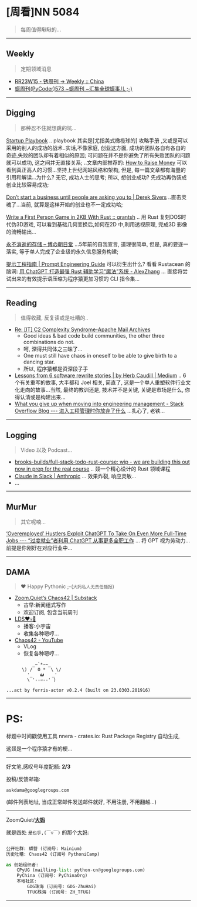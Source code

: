 # [周看]NN 5084
> 每周值得瞅瞅的...

-----------------------------------------
## Weekly
> 定期领域消息

- [RR23W15 - 锈周刊 -> Weekly :: China<Rustaceans>](https://weekly.rs.101.so/2023/RR23W15.html#%E6%96%87%E7%AB%A0%E5%97%AF%E5%93%BC)
- [蠎周刊(PyCoder)573 ~蠎周刊 ~汇集全球蠎事儿 ;-)](https://weekly.pychina.org/issue/issue-573.html)

-----------------------------------------
## Digging
> 那种忍不住就想跳的坑...

[Startup Playbook](https://playbook.samaltman.com/) 
.. playbook 其实是[尤指美式橄榄球的] 攻略手册 ,又或是可以采用的别人的成功的战术..实话,不像家庭, 创业这方面, 成功的团队各自有各自的奇迹,失败的团队却有着相似的原因; 可问题在并不是你避免了所有失败团队的问题就可以成功, 这之间并无直接关系;
..文章内部推荐的: [How to Raise Money](http://paulgraham.com/fr.html) 可以看到真正高人的习惯...坚持上世纪网站风格和架构, 但是, 每一篇文章都有海量的引用和解读...为什么? 无它, 成功人士的思考; 所以, 想创业成功? 先成功再伪装成创业比较容易成功;


[Don’t start a business until people are asking you to | Derek Sivers](https://sive.rs/asking) ..直击灵魂了...当前, 就算是这样开始的创业也不一定成功哈;


[Write a First Person Game in 2KB With Rust :: grantsh](https://grantshandy.github.io/posts/raycasting/) .. 用 Rust 复刻DOS时代伪3D游戏, 可以看到基础几何变换后,如何在2D 中,利用透视原理, 完成3D 影像的流畅输出...

[永不消逝的存储 – 博の朝日堂](https://gao.bo/asahi/it/11363) ...5年前的自我宣言, 道理很简单, 但是, 真的要逐一落实, 等于单人完成了企业级的永久信息服务构建;


[提示工程指南 | Prompt Engineering Guide](https://www.promptingguide.ai/zh) 可以衍生出什么? 看看 Rustacean 的脑洞: [用 ChatGPT 打造最强 Rust 辅助学习“魔法”系统 - AlexZhang](https://alexzhang-5109.xlog.app/yong-ChatGPT-da-zao-zui-qiang-Rust-fu-zhu-xue-xi--mo-fa--xi-tong) ... 直接将尝试出来的有效提示语压缩为程序猿更加习惯的 CLI 指令集...

-----------------------------------------
## Reading
> 值得收藏, 反复读或是吐糟的..

- [Re: \[IT\] C2 Complexity Syndrome-Apache Mail Archives](https://lists.apache.org/thread/rh5v0qpsox6h1r5f4pmco4mh5p4bq447)
    - Good ideas & bad code build communities, the other three combinations do not.
    - 呵, 深得共同体之三昧了...
    - One must still have chaos in oneself to be able to give birth to a dancing star.
    - 所以, 程序猿都是资深段子手
- [Lessons from 6 software rewrite stories | by Herb Caudill | Medium](https://medium.com/@herbcaudill/lessons-from-6-software-rewrite-stories-635e4c8f7c22) .. 6个有关重写的故事, 大半都和 Joel 相关, 简直了, 这是一个单人重塑软件行业文化走向的故事...当然, 最终的教训还是, 技术并不是关键, 关键是市场是什么, 你得认清或是构建出来...
- [What you give up when moving into engineering management \- Stack Overflow Blog \-\-\- 进入工程管理时你放弃了什么](https://stackoverflow.blog/2022/02/23/what-you-give-up-when-moving-into-engineering-management/) ...扎心了, 老铁...

-----------------------------------------
## Logging
> Video 以及 Podcast...


- [brooks\-builds/full\-stack\-todo\-rust\-course: wip \- we are building this out now in prep for the real course](https://github.com/brooks-builds/full-stack-todo-rust-course) .. 叕一个精心设计的 Rust 领域课程
- [Claude in Slack \| Anthropic](https://www.anthropic.com/claude-in-slack) ... 效果炸裂, 响应灵敏...
- ...

-----------------------------------------
## MurMur
> 其它呢喃...

[‘Overemployed’ Hustlers Exploit ChatGPT To Take On Even More Full-Time Jobs --- “过度就业”者利用 ChatGPT 从事更多全职工作](https://www.vice.com/en/article/v7begx/overemployed-hustlers-exploit-chatgpt-to-take-on-even-more-full-time-jobs) ... 将 GPT 视为劳动力...前提是你刚好在对应行业中...





-----------------------------------------
## DAMA
> ❤️ Happy Pythonic ;-(`大妈私人无责任播报`)



- [Zoom\.Quiet’s Chaos42 \| Substack](https://zoomquiet.substack.com/)
    + 古早:新闻组式写作
    + 欢迎订阅, 包含当前周刊
- [LDS❤️💀🤖](LDS42.PODCAST.XYZ)
    + 播客:小宇宙
    + 收集各种嗯哼...
- [Chaos42 - YouTube](https://www.youtube.com/watch?v=fPQ6piLqMXE&list=PLToFpvpg6EgRo6naYOp-BX4So-DxOCne8&index=1)
    + VLog
    + 恢复各种嗯哼...






```
          _~`*∽~_
      \) /  O *  \ \/
        '_   𝟂   _'
        \ '--∽--' )

...act by ferris-actor v0.2.4 (built on 23.0303.201916)
```

-----------------------------------------
# PS:

标题中时间戳使用工具 nnera - crates.io: Rust Package Registry 自动生成,

这叕是一个程序猿才有的梗...


-------------

好文笔,感叹号年度配额: **2/3**

投稿/反馈邮箱:

    askdama@googlegroups.com

(邮件列表地址, 
当成正常邮件发送邮件就好, 不用注册, 不用翻越...)


-------------

ZoomQuiet/**[大妈](https://mp.weixin.qq.com/s/N5TuRRbF558D4Q90XdDA7g)**

就是四处 `是也乎,(￣▽￣)` 的那个[大妈](https://mp.weixin.qq.com/s/N5TuRRbF558D4Q90XdDA7g):



```python

公开社群: 蟒营 (订阅号: Mainium)
历史吐糟: Chaos42 (订阅号 PythoniCamp)

as 创始组织者:
    CPyUG (mailling-list: python-cn@googlegroups.com)
    PyChina (订阅号: PyChinaOrg)
    本地社区: 
        GDG珠海 (订阅号: GDG-ZhuHai)
        TFUG珠海 (订阅号: ZH_TFUG)
```

-------------





